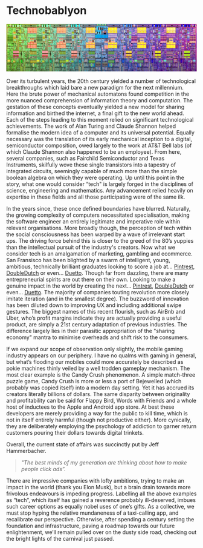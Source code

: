 # Technobablyon

![](circuit.jpeg)

Over its turbulent years, the 20th century yielded a number of technological breakthroughs which laid bare a new paradigm for the next millennium. Here the brute power of mechanical automatons found competition in the more nuanced comprehension of information theory and computation. The gestation of these concepts eventually yielded a new model for sharing information and birthed the internet, a final gift to the new world ahead. Each of the steps leading to this moment relied on significant technological achievements. The work of Alan Turing and Claude Shannon helped formalise the modern idea of a computer and its universal potential. Equally necessary was the translation of its early mechanical inception to a digital, semiconductor composition, owed largely to the work at AT&T Bell labs (of which Claude Shannon also happened to be an employee). From here, several companies, such as Fairchild Semiconductor and Texas Instruments, skilfully wove these single transistors into a tapestry of integrated circuits, seemingly capable of much more than the simple boolean algebra on which they were operating. Up until this point in the story, what one would consider “tech" is largely forged in the disciplines of science, engineering and mathematics. Any advancement relied heavily on expertise in these fields and all those participating were of the same ilk.

In the years since, these once defined boundaries have blurred. Naturally, the growing complexity of computers necessitated specialisation, making the software engineer an entirely legitimate and imperative role within relevant organisations. More broadly though, the perception of tech within the social consciousness has been warped by a wave of irrelevant start ups. The driving force behind this is closer to the greed of the 80’s yuppies than the intellectual pursuit of the industry's creators. Now what we consider tech is an amalgamation of marketing, gambling and ecommerce. San Fransisco has been blighted by a swarm of intelligent, young, ambitious, technically brilliant graduates looking to score a job at… [Pintrest](https://about.pinterest.com/en), [DoubleDutch](http://doubledutch.me/product/) or even... [Duetto](http://duettoresearch.com/gamechanger/). Though far from dazzling, there are many entrepreneurial spirits are out there on their own. Looking to make a genuine impact in the world by creating the next… [Pintrest](https://about.pinterest.com/en), [DoubleDutch](http://doubledutch.me/product/) or even... [Duetto](http://duettoresearch.com/gamechanger/). The majority of companies touting revolution more closely imitate iteration (and in the smallest degree). The buzzword of innovation has been diluted down to improving UX and including additional swipe gestures. The biggest names of this recent flourish, such as AirBnb and Uber, who’s profit margins indicate they are actually providing a useful product, are simply a 21st century adaptation of previous industries. The difference largely lies in their parasitic appropriation of the "sharing economy" mantra to minimise overheads and shift risk to the consumers.

If we expand our scope of observation only slightly, the mobile gaming industry appears on our periphery. I have no qualms with gaming in general, but what’s flooding our mobiles could more accurately be described as pokie machines thinly veiled by a well trodden gameplay mechanism. The most clear example is the Candy Crush phenomenon. A simple match-three puzzle game, Candy Crush is more or less a port of Bejewelled (which probably was copied itself) into a modern day setting. Yet it has accrued its creators literally billions of dollars. The same disparity between originality and profitability can be said for Flappy Bird, Words with Friends and a whole host of inductees to the Apple and Android app store. At best these developers are merely providing a way for the public to kill time, which is not in itself entirely harmful (though not productive either). More cynically, they are deliberately employing the psychology of addiction to garner return customers pouring their dollars towards digital trinkets.

Overall, the current state of affairs was succinctly put by Jeff Hammerbacher.

> _"The best minds of my generation are thinking about how to make people click ads”._

There are impressive companies with lofty ambitions, trying to make an impact in the world (thank you Elon Musk), but a brain drain towards more frivolous endeavours is impeding progress. Labelling all the above examples as “tech”, which itself has gained a reverence probably ill-deserved, imbues such career options as equally nobel uses of one’s gifts. As a collective, we must stop hyping the relative mundaneness of a taxi-calling app, and recalibrate our perspective. Otherwise, after spending a century setting the foundation and infrastructure, paving a roadmap towards our future enlightenment, we’ll remain pulled over on the dusty side road, checking out the bright lights of the carnival just passed.
